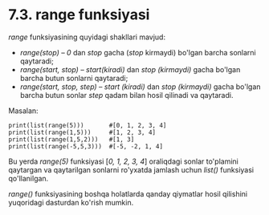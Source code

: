 # 7.3. range funksiyasi

_range_ funksiyasining quyidagi shakllari mavjud:

* _range(stop) – 0_ dan _stop_ gacha (_stop_ kirmaydi) bo'lgan barcha sonlarni qaytaradi;&#x20;
* _range(start, stop) – start(kiradi)_ dan _stop (kirmaydi)_ gacha bo'lgan barcha butun sonlarni qaytaradi;&#x20;
* _range(start, stop, step) – start (kiradi)_ dan _stop (kirmaydi)_ gacha bo'lgan barcha butun sonlar _step_ qadam bilan hosil qilinadi va qaytaradi.

Masalan:&#x20;

```
print(list(range(5)))       #[0, 1, 2, 3, 4] 
print(list(range(1,5)))     #[1, 2, 3, 4] 
print(list(range(1,5,2)))   #[1, 3] 
print(list(range(-5,5,3)))  #[-5, -2, 1, 4]
```

Bu yerda _range(5)_ funksiyasi \[_0, 1, 2, 3, 4_] oraliqdagi sonlar to'plamini qaytargan va qaytarilgan sonlarni ro'yхatda jamlash uchun _list()_ funksiyasi qo'llanilgan.&#x20;

_range()_ funksiyasining boshqa holatlarda qanday qiymatlar hosil qilishini yuqoridagi dasturdan ko'rish mumkin.
